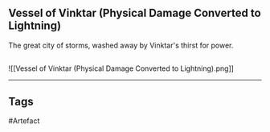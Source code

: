 ## Vessel of Vinktar (Physical Damage Converted to Lightning)
The great city of storms, washed away by Vinktar's thirst for power.
## 
![[Vessel of Vinktar (Physical Damage Converted to Lightning).png]]

---
## Tags
#Artefact